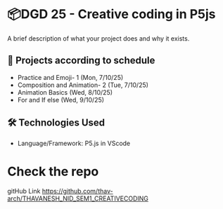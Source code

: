 # 📦DGD 25 - Creative coding in P5js

A brief description of what your project does and why it exists.

## 🚀 Projects according to schedule

- Practice and Emoji- 1 (Mon, 7/10/25)
- Composition and Animation- 2 (Tue, 7/10/25)
- Animation Basics (Wed, 8/10/25)
- For and If else (Wed, 9/10/25)

## 🛠️ Technologies Used
- Language/Framework: P5.js in VScode
  
# Check the repo
gitHub Link https://github.com/thav-arch/THAVANESH_NID_SEM1_CREATIVECODING

